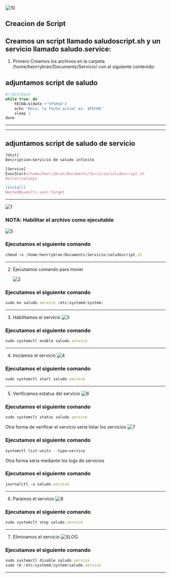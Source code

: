 ![10](https://github.com/HenrryBran-Hub/so1_actividades_201314439/blob/main/actividad3/Img/10.png)

## Creacion de Script

## Creamos un script llamado saludoscript.sh y un servicio llamado saludo.service:

1. Primero Creamos los archivos  en la carpeta /home/henrrybran/Documents/Servicio/ con el siguiente contenido:

## adjuntamos script de saludo

```javascript
#!/bin/bash
while true; do
    FECHA=$(date +'%Y%m%d')
    echo "Hola, la fecha actual es: $FECHA"
    sleep 1
done
```
___
___

## adjuntamos script de saludo de servicio

```javascript
[Unit]
Description=Servicio de saludo infinito

[Service]
ExecStart=/home/henrrybran/Documents/Servicio/saludoscript.sh
Restart=always

[Install]
WantedBy=multi-user.target
```
___

   ![1](https://github.com/HenrryBran-Hub/so1_actividades_201314439/blob/main/actividad3/Img/1.gif)

### NOTA: Habilitar el archivo como ejecutable
   ![5](https://github.com/HenrryBran-Hub/so1_actividades_201314439/blob/main/actividad3/Img/5.gif)

### Ejecutamos el siguiente comando

```javascript
chmod +x /home/henrrybran/Documents/Servicio/saludoscript.sh
```

---

2. Ejecutamos comando para mover

   ![2](https://github.com/HenrryBran-Hub/so1_actividades_201314439/blob/main/actividad3/Img/2.gif)

### Ejecutamos el siguiente comando

```javascript
sudo mv saludo.service /etc/systemd/system/
```

---

3. Habilitamos el servicio
   ![3](https://github.com/HenrryBran-Hub/so1_actividades_201314439/blob/main/actividad3/Img/3.gif)

### Ejecutamos el siguiente comando

```javascript
sudo systemctl enable saludo.service
```
---

4. Iniciamos el servicio
   ![4](https://github.com/HenrryBran-Hub/so1_actividades_201314439/blob/main/actividad3/Img/4.gif)

### Ejecutamos el siguiente comando

```javascript
sudo systemctl start saludo.service
```

---

5. Verificamos estatus del servicio
   ![6](https://github.com/HenrryBran-Hub/so1_actividades_201314439/blob/main/actividad3/Img/6.gif)

### Ejecutamos el siguiente comando

```javascript
sudo systemclt status saludo.service
```
Otra forma de verificar el servicio seria listar los servicios
   ![7](https://github.com/HenrryBran-Hub/so1_actividades_201314439/blob/main/actividad3/Img/7.gif)

### Ejecutamos el siguiente comando

```javascript
systemctl list-units --type=service
```

Otra forma seria mediante los logs de servicios

### Ejecutamos el siguiente comando

```javascript
journalctl -u saludo.service
```

---

6. Paramos el servicio
   ![8](https://github.com/HenrryBran-Hub/so1_actividades_201314439/blob/main/actividad3/Img/8.gif)

### Ejecutamos el siguiente comando

```javascript
sudo systemclt stop saludo.service
```

---

7. Eliminamos el servicio
   ![SLOG](https://github.com/HenrryBran-Hub/so1_actividades_201314439/blob/main/actividad3/Img/1.gif)

### Ejecutamos el siguiente comando

```javascript
sudo systemctl disable saludo.service
sudo rm /etc/systemd/system/saludo.service
```

---